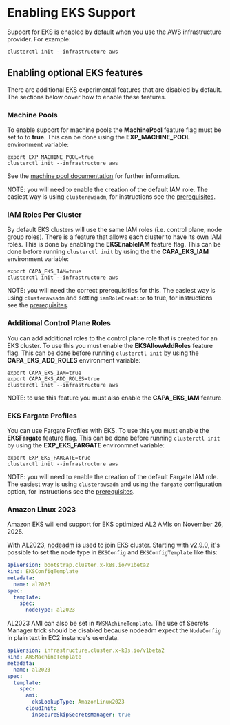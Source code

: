 # Enabling EKS Support

Support for EKS is enabled by default when you use the AWS infrastructure provider. For example:

```shell
clusterctl init --infrastructure aws
```

## Enabling optional **EKS** features

There are additional EKS experimental features that are disabled by default. The sections below cover how to enable these features.

### Machine Pools

To enable support for machine pools the **MachinePool** feature flag must be set to to **true**. This can be done using the **EXP_MACHINE_POOL** environment variable:

```shell
export EXP_MACHINE_POOL=true
clusterctl init --infrastructure aws
```

See the [machine pool documentation](../machinepools.md) for further information.

NOTE: you will need to enable the creation of the default IAM role. The easiest way is using `clusterawsadm`, for instructions see the [prerequisites](../using-clusterawsadm-to-fulfill-prerequisites.md).

### IAM Roles Per Cluster

By default EKS clusters will use the same IAM roles (i.e. control plane, node group roles). There is a feature that allows each cluster to have its own IAM roles. This is done by enabling the **EKSEnableIAM** feature flag. This can be done before running `clusterctl init` by using the the **CAPA_EKS_IAM** environment variable:

```shell
export CAPA_EKS_IAM=true
clusterctl init --infrastructure aws
```

NOTE: you will need the correct prerequisities for this. The easiest way is using `clusterawsadm` and setting `iamRoleCreation` to true, for instructions see the [prerequisites](../using-clusterawsadm-to-fulfill-prerequisites.md).

### Additional Control Plane Roles

You can add additional roles to the control plane role that is created for an EKS cluster. To use this you must enable the **EKSAllowAddRoles** feature flag. This can be done before running `clusterctl init` by using the **CAPA_EKS_ADD_ROLES** environment variable:

```shell
export CAPA_EKS_IAM=true
export CAPA_EKS_ADD_ROLES=true
clusterctl init --infrastructure aws
```

NOTE: to use this feature you must also enable the **CAPA_EKS_IAM** feature.

### EKS Fargate Profiles

You can use Fargate Profiles with EKS. To use this you must enable the **EKSFargate** feature flag. This can be done before running `clusterctl init` by using the **EXP_EKS_FARGATE** environmnet variable:

```shell
export EXP_EKS_FARGATE=true
clusterctl init --infrastructure aws
```

NOTE: you will need to enable the creation of the default Fargate IAM role. The easiest way is using `clusterawsadm` and using the `fargate` configuration option, for instructions see the [prerequisites](../using-clusterawsadm-to-fulfill-prerequisites.md).

### Amazon Linux 2023

Amazon EKS will end support for EKS optimized AL2 AMIs on November 26, 2025.

With AL2023, [nodeadm](https://github.com/awslabs/amazon-eks-ami/tree/main/nodeadm) is used to join EKS cluster.
Starting with v2.9.0, it's possible to set the node type in `EKSConfig` and `EKSConfigTemplate` like this:

```yaml
apiVersion: bootstrap.cluster.x-k8s.io/v1beta2
kind: EKSConfigTemplate
metadata:
  name: al2023
spec:
  template:
    spec:
      nodeType: al2023
```

AL2023 AMI can also be set in `AWSMAchineTemplate`.
The use of Secrets Manager trick should be disabled because
nodeadm expect the `NodeConfig` in plain text in EC2 instance's userdata.


```yaml
apiVersion: infrastructure.cluster.x-k8s.io/v1beta2
kind: AWSMachineTemplate
metadata:
  name: al2023
spec:
  template:
    spec:
      ami:
        eksLookupType: AmazonLinux2023
      cloudInit:
        insecureSkipSecretsManager: true
```

